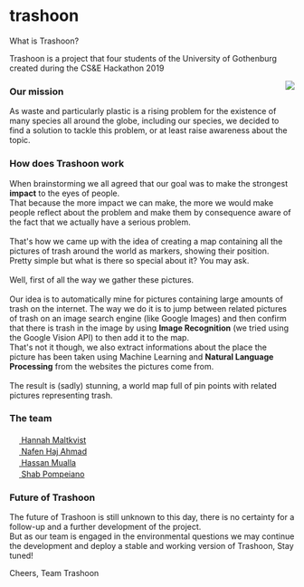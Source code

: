 # trashoon

What is Trashoon?

Trashoon is a project that four students of the University of Gothenburg created during the CS&E Hackathon 2019

<img align="right" src="https://media2.giphy.com/media/kAbWiuvtzoG3e/giphy.gif">

### Our mission
As waste and particularly plastic is a rising problem for the existence of many species all around the globe, including our species, we decided to find a solution to tackle this problem, or at least raise awareness about the topic.

### How does Trashoon work
When brainstorming we all agreed that our goal was to make the strongest <b>impact</b> to the eyes of people.  
That because the more impact we can make, the more we would make people reflect about the problem and make them by consequence aware of the fact that we actually have a serious problem.
<br/><br/>
That's how we came up with the idea of creating a map containing all the pictures of trash around the world as markers, showing their position.  
Pretty simple but what is there so special about it? You may ask.  <br/><br/>
Well, first of all the way we gather these pictures.  <br/><br>
Our idea is to automatically mine for pictures containing large amounts of trash on the internet. The way we do it is to jump between related pictures of trash on an image search engine (like Google Images) and then confirm that there is trash in the image by using <b>Image Recognition</b> (we tried using the Google Vision API) to then add it to the map.  <br/>That's not it though, we also extract informations about the place the picture has been taken using Machine Learning and <b>Natural Language Processing</b> from the websites the pictures come from.
<br><br>
The result is (sadly) stunning, a world map full of pin points with related pictures representing trash. 



### The team
<a href="https://github.com/malties"> <img src="https://avatars1.githubusercontent.com/u/43722564?s=460&v=4" width="17" height="17"> Hannah Maltkvist</a> <br/>
<a href="https://github.com/nafenk"> <img src="https://avatars0.githubusercontent.com/u/44115545?s=460&v=4" width="17" height="17"> Nafen Haj Ahmad</a> <br/>
<a href="https://github.com/Gusmuaha"> <img src="https://avatars2.githubusercontent.com/u/43820542?s=460&v=4" width="17" height="17"> Hassan Mualla</a> <br/>
<a href="https://github.com/Shab98"> <img src="https://avatars2.githubusercontent.com/u/45070337?s=460&v=4" width="17" height="17"> Shab Pompeiano</a>

### Future of Trashoon
The future of Trashoon is still unknown to this day, there is no certainty for a follow-up and a further development of the project.  
But as our team is engaged in the environmental questions we may continue the development and deploy a stable and working version of Trashoon,
Stay tuned!

Cheers,
Team Trashoon





